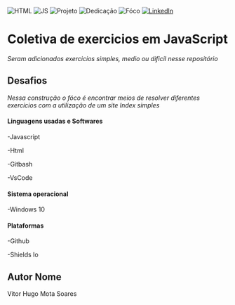 <!-- Improved compatibility of back to top link: See: https://github.com/othneildrew/Best-README-Template/pull/73 -->
<a name="readme-top"></a>



<!--
***Tirei como base um template de um projeto de outro github
***https://github.com/othneildrew/Best-README-Template/blob/master/README.md?plain=1
-->



<!-- PROJECT SHIELDS -->
<!--
*** I'm using markdown "reference style" links for readability.
*** Reference links are enclosed in brackets [ ] instead of parentheses ( ).
*** See the bottom of this document for the declaration of the reference variables
*** for contributors-url, forks-url, etc. This is an optional, concise syntax you may use.
*** https://www.markdownguide.org/basic-syntax/#reference-style-links
-->

![HTML][HTML-shield]
![JS][js-shield]
![Projeto][Projeto-shield]
![Dedicação][Dedicação-shield]
![Fóco][Fóco-shield]
[![LinkedIn][linkedin-shield]][linkedin-url]



#  Coletiva de exercicios em JavaScript


*Seram adicionados exercicios simples, medio ou dificil nesse repositório*

## Desafios

*Nessa construção o fóco é encontrar meios de resolver diferentes exercicios com a utilização de um site Index simples*

####  Linguagens usadas e Softwares


-Javascript

-Html

-Gitbash

-VsCode

####  Sistema operacional
-Windows 10

#### Plataformas


-Github


<!--
***Just to create badges
***https://shields.io/badges
-->

-Shields Io





##  Autor Nome


Vitor Hugo Mota Soares 








[HTML-shield]:https://img.shields.io/badge/HTML--orange?style=for-the-badge&logo=gitlab&logoColor=orange&labelColor=blue&color=orange
[js-shield]:https://img.shields.io/badge/Javascript--Blue?style=for-the-badge&logo=Javascript&logoColor=white&label=Javascript&labelColor=dark%20purple
[Fóco-shield]: https://img.shields.io/badge/F%C3%B3co--silver?style=for-the-badge&logoColor=white&labelColor=orange
[Dedicação-shield]:https://img.shields.io/badge/Dedica%C3%A7%C3%A3o--red?style=for-the-badge&logoColor=white&labelColor=Navy%20blue
[Projeto-shield]: https://img.shields.io/badge/Projeto--red?style=for-the-badge&logoColor=white&labelColor=silver
[Motivador-shield]: https://img.shields.io/badge/Esfor%C3%A7o--red?style=for-the-badge&logoColor=white&labelColor=teal   
[linkedin-shield]: https://img.shields.io/badge/-brightgreen?style=for-the-badge&logo=linkedin&logoColor=white&label=LinkedIn&labelColor=blue&color=blue
[linkedin-url]: https://www.linkedin.com/in/vitor-hugo99/
